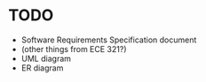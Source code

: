 # TODO

- Software Requirements Specification document
- (other things from ECE 321?)
- UML diagram
- ER diagram
